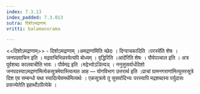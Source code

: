 ```yaml
---
index: 7.3.13
index_padded: 7.3.013
sutra: दिशोऽमद्राणाम्
vritti: balamanorama

---
```

<<दिशोऽमद्राणाम्>> - दिशोऽमद्राणाम् ।अमद्राणा॑मिति च्छेदः । दिग्वाचकादिति ।परस्ये॑ति शेषः । जनपदवाचिन इति । मद्रवाचिभिन्नस्येत्यपि बोध्यम् । वृद्धिरिति ।आदे॑रिति शेषः । पौर्वपञ्चाल इति । अत्र पूर्वशब्दः कालवाचीति भावः । पौर्वमद्र इति ।मद्रेभ्योऽञि॑त्यञ् । ननुसुसर्वार्धदिशो जनपदस्याऽमद्राणा॑मित्येकसूत्रमेवास्त्वित्यत आह — योगविभाग उत्तरार्थ इति ।प्राचां ग्रामनगराणा॑मित्युत्तरसूत्रे दिश एव सम्बन्धो यथा स्यादित्येवमर्थमित्यर्थः । एकसूत्रत्वे तु सुसर्वादिभ्यः परस्यापि मद्रशब्दस्य पर्युदासः प्रसज्येतेति इहार्थोऽपीत्येके ।
